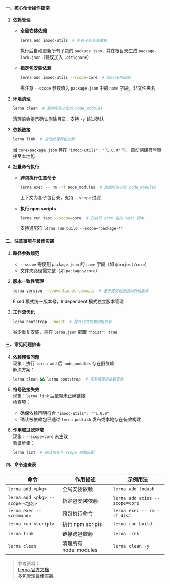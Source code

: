 #### 一、核心命令操作指南
1. **依赖管理**
   - **全局安装依赖**  
     ```bash
     lerna add imooc-utils  # 所有子包安装依赖
     ```
     执行后自动更新所有子包的 `package.json`，并在根目录生成 `package-lock.json`（建议加入 `.gitignore`）

   - **指定包安装依赖**  
     ```bash
     lerna add imooc-utils --scope=core  # 仅core包安装
     ```
     需注意 `--scope` 参数值为 `package.json` 中的 `name` 字段，非文件夹名

2. **环境清理**
   ```bash
   lerna clean  # 删除所有子包的 node_modules
   ```
   清理前会提示确认删除目录，支持 `-y` 跳过确认

3. **依赖链接**
   ```bash
   lerna link  # 自动处理跨包依赖
   ```
   当 `core/package.json` 存在 `"imooc-utils": "^1.0.0"` 时，自动创建符号链接至本地包

4. **批量命令执行**
   - **跨包执行任意命令**  
     ```bash
     lerna exec -- rm -rf node_modules  # 删除所有子包 node_modules
     ```
     上下文为各子包目录，支持 `--scope` 过滤

   - **执行 npm scripts**  
     ```bash
     lerna run test --scope=core  # 仅执行 core 包的 test 脚本
     ```
     支持通配符 `lerna run build --scope="package-*"`

#### 二、注意事项与最佳实践
1. **路径参数规范**
   - `--scope` 需使用 `package.json` 的 `name` 字段（如 `@project/core`）
   - 文件夹路径需完整（如 `packages/core`）

2. **版本一致性管理**
   ```bash
   lerna version --conventional-commits  # 基于提交记录自动升级版本
   ```
   Fixed 模式统一版本号，Independent 模式独立版本管理

3. **工作流优化**
   ```bash
   lerna bootstrap --hoist  # 提升公共依赖到根目录
   ```
   减少重复安装，需在 `lerna.json` 配置 `"hoist": true`

#### 三、常见问题排查
4. **依赖残留问题**  
   现象：执行 `lerna add` 后 `node_modules` 存在旧依赖  
   解决方案：
   ```bash
   lerna clean && lerna bootstrap  # 完整清理后重新安装
   ```

5. **符号链接失效**  
   现象：`lerna link` 后依赖未正确链接  
   检查项：
   - 确保依赖声明符合 `"imooc-utils": "^1.0.0"`
   - 确认被依赖包已通过 `lerna publish` 发布或本地存在有效构建

6. **作用域过滤异常**  
   现象：`--scope=core` 未生效  
   验证步骤：
   ```bash
   lerna list  # 确认包名与 scope 参数匹配
   ```

#### 四、命令速查表
| 命令                             | 作用描述              | 示例用法                           |
| ------------------------------ | ----------------- | ------------------------------ |
| `lerna add <pkg>`              | 全局安装依赖            | `lerna add lodash`             |
| `lerna add <pkg> --scope=<包名>` | 指定包安装依赖           | `lerna add axios --scope=core` |
| `lerna exec -- <command>`      | 跨包执行命令            | `lerna exec -- rm -rf dist`    |
| `lerna run <script>`           | 执行 npm scripts    | `lerna run build`              |
| `lerna link`                   | 链接跨包依赖            | `lerna link`                   |
| `lerna clean`                  | 清理所有 node_modules | `lerna clean -y`               |

> 参考资料：  
> [Lerna 官方文档](https://lerna.js.org)  
> [多包管理最佳实践](https://gitcode.gitcode.host/docs-cn/lerna-docs-cn/)